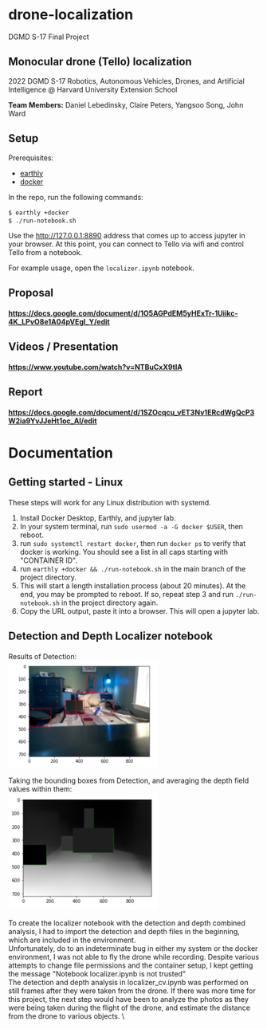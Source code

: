 # drone-localization
DGMD S-17 Final Project
## Monocular drone (Tello) localization
2022 DGMD S-17 Robotics, Autonomous Vehicles, Drones, and Artificial Intelligence @ Harvard University Extension School

**Team Members:** Daniel Lebedinsky, Claire Peters, Yangsoo Song, John Ward

Setup
---

Prerequisites:
- [earthly](https://earthly.dev/get_earthly)
- [docker](https://docker.com)

In the repo, run the following commands:
```
$ earthly +docker
$ ./run-notebook.sh
```

Use the http://127.0.0.1:8890 address that comes up to access jupyter in your browser.
At this point, you can connect to Tello via wifi and control Tello from a notebook.

For example usage, open the `localizer.ipynb` notebook.

Proposal
---
#### https://docs.google.com/document/d/1O5AGPdEM5yHExTr-1Uiikc-4K_LPvO8e1A04pVEgl_Y/edit

Videos / Presentation
---
#### https://www.youtube.com/watch?v=NTBuCxX9tlA

Report
---
#### https://docs.google.com/document/d/1SZOcqcu_vET3Nv1ERcdWgQcP3W2ia9YvJJeHt1oc_AI/edit

# Documentation

Getting started - Linux
---
####

These steps will work for any Linux distribution with systemd.
1. Install Docker Desktop, Earthly, and jupyter lab.
2. In your system terminal, run `sudo usermod -a -G docker $USER`, then reboot.
3. run `sudo systemctl restart docker`, then run `docker ps` to verify that docker is working. You should see a list in all caps starting with "CONTAINER ID".
4. run `earthly +docker && ./run-notebook.sh` in the main branch of the project directory.
5. This will start a length installation process (about 20 minutes). At the end, you may be prompted to reboot. If so, repeat step 3 and run `./run-notebook.sh` in the project directory again.
6. Copy the URL output, paste it into a browser. This will open a jupyter lab.

Detection and Depth Localizer notebook
---
####
Results of Detection: \
<img src=".github/rdme_onlydet.png" width="300" >

Taking the bounding boxes from Detection, and averaging the depth field values within them: \
<img src=".github/rdme_depth.png" width="300" >

To create the localizer notebook with the detection and depth combined analysis, I had to import the detection and depth files in the beginning, which are included in the environment. \
Unfortunately, do to an indeterminate bug in either my system or the docker environment, I was not able to fly the drone while recording. Despite various attempts to change file permissions and the container setup, I kept getting the message "Notebook localizer.ipynb is not trusted" \
The detection and depth analysis in localizer_cv.ipynb was performed on still frames after they were taken from the drone. If there was more time for this project, the next step would have been to analyze the photos as they were being taken during the flight of the drone, and estimate the distance from the drone to various objects. \

